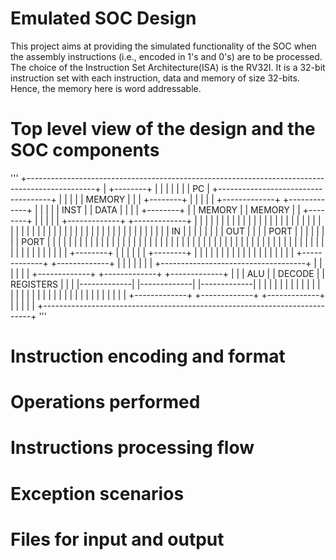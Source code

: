 # Emulated SOC Design

This project aims at providing the simulated functionality of the SOC when the assembly instructions (i.e., encoded in 1's and 0's) are to be processed.
The choice of the Instruction Set Architecture(ISA) is the RV32I. It is a 32-bit instruction set with each instruction, data and memory of size 32-bits.
Hence, the memory here is word addressable.


# Top level view of the design and the SOC components
'''
+-----------------------------------------------------------------------------------------------+
|	+--------+																				                        |
|	|        |																				  	                    |
|	|	  PC   |			+------------------------------------+								    |
|	|		     |			|				  MEMORY			               |								    |
|	+--------+			|										                 |								    |
|						      |	+-------------+		+-------------+	 |								    |
|						      |	|    INST     |		|    DATA     |	 |								    |
|	+--------+			|	|   MEMORY    |		|   MEMORY    |	 |				+--------+	|
|	|        |			|	+-------------+   +-------------+  |     		|        |	|
|	|        |			|	|             |		|             |	 |				|		     |  |
|	|        |			|	|             |		|             |	 |				|        |	|
|	|        |			|	|             |		|             |	 |				|        |	|
|	|        |			|	|             |		|             |	 |				|        |	|
|	|   IN   |			|	|             |		|             |	 |				|   OUT  |	|
|	|  PORT  |			|	|             |		|             |	 |				|  PORT  |	|
|	|        |			|	|             |		|             |	 |				|        |	|
|	|        |			|	|             |		|             |	 |				|        |	|
|	|        |			|	|             |		|             |	 |				|        |	|
|	|        |			|	|             |		|             |	 |				|        |	|
|	|        |			|	|             |		|             |	 |				|		     |	|
|	+--------+			|	|             |		|             |	 |				+--------+	|
|						      |	|             |		|             |	 |								    |
|						      |	|             |		|             |	 |								    |
|						      |	+-------------+		+-------------+	 |								    |
|						      |										                 |								    |
|						      +------------------------------------+								    |
|																								                            |
|																								                            |
|	+-------------+			          +-------------+				     +-------------+	|
|	|     ALU     |			          |   DECODE    |				     |  REGISTERS  |	|
|	|-------------|			          |-------------|            |-------------|	|
|	|             |			          |             |				     |             |	|
|	|             |			          |             |				     |             |	|
|	|             |			          |             |				     |             |	|
|	|             |			          |             |				     |             |	|
|	+-------------+			          +-------------+				     +-------------+	|
|																								                            |
|																								                            |
+---------------------------------------------------------------------------+
'''



# Instruction encoding and format




# Operations performed



# Instructions processing flow




# Exception scenarios




# Files for input and output
